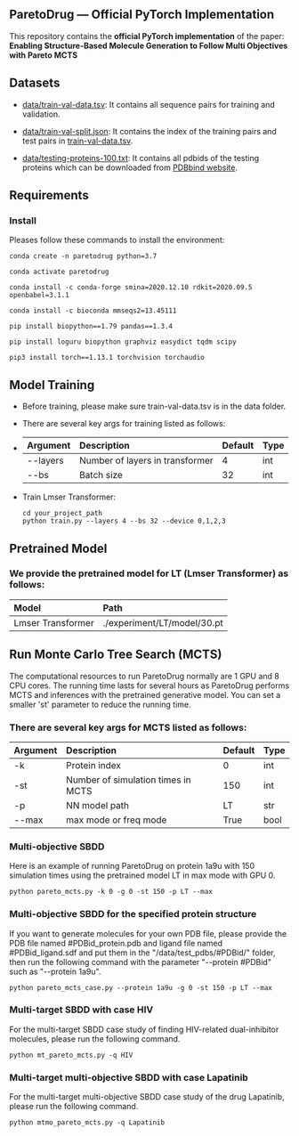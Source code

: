 ## ParetoDrug — Official PyTorch Implementation

This repository contains  the **official PyTorch implementation** of the paper: **Enabling Structure-Based Molecule Generation to Follow Multi Objectives with Pareto MCTS**

## Datasets

- [data/train-val-data.tsv](https://drive.google.com/drive/folders/1myoeLdsOYz8mSvYEhSdMfUszUJlaJR3u?usp=sharing): It contains all sequence pairs for training and validation.

- [data/train-val-split.json](https://github.com/CMACH508/AlphaDrug/blob/main/data/train-val-split.json): It contains the index of the training pairs and test pairs in [train-val-data.tsv](https://drive.google.com/drive/folders/1myoeLdsOYz8mSvYEhSdMfUszUJlaJR3u?usp=sharing).

- [data/testing-proteins-100.txt](https://github.com/CMACH508/AlphaDrug/blob/main/data/testing-proteins-100.txt): It contains all pdbids of the testing proteins which can be downloaded from [PDBbind website](http://www.pdbbind.org.cn/).


## Requirements

### Install
Pleases follow these commands to install the environment:

```
conda create -n paretodrug python=3.7

conda activate paretodrug

conda install -c conda-forge smina=2020.12.10 rdkit=2020.09.5 openbabel=3.1.1

conda install -c bioconda mmseqs2=13.45111

pip install biopython==1.79 pandas==1.3.4

pip install loguru biopython graphviz easydict tqdm scipy

pip3 install torch==1.13.1 torchvision torchaudio
```

## Model Training

- Before training, please make sure train-val-data.tsv is in the data folder.

- There are several key args for training listed as follows:
- 
    | Argument | Description | Default | Type |
    | :-----| :---- | :---- | :---- |
    | --layers | Number of layers in transformer | 4 | int |
    | --bs | Batch size | 32 | int |

- Train Lmser Transformer:

    ```shell
    cd your_project_path
    python train.py --layers 4 --bs 32 --device 0,1,2,3
    ```

## Pretrained Model

### We provide the pretrained model for LT (Lmser Transformer) as follows:
| Model  | Path |
| :----- | :---- | 
| Lmser Transformer | ./experiment/LT/model/30.pt|


## Run Monte Carlo Tree Search (MCTS)

The computational resources to run ParetoDrug normally are 1 GPU and 8 CPU cores.
The running time lasts for several hours as ParetoDrug performs MCTS and inferences with the pretrained generative model.
You can set a smaller 'st' parameter to reduce the running time.

### There are several key args for MCTS listed as follows:
| Argument | Description | Default | Type |
| :-----| :---- |:--------| :---- |
| -k | Protein index | 0       | int |
| -st | Number of simulation times in MCTS| 150     | int |
| -p | NN model path | LT      | str |
| --max | max mode or freq mode | True    | bool |

### Multi-objective SBDD
Here is an example of running ParetoDrug on protein 1a9u with 150 simulation times using the pretrained model LT in max mode with GPU 0.
```shell
python pareto_mcts.py -k 0 -g 0 -st 150 -p LT --max
```

### Multi-objective SBDD for the specified protein structure
If you want to generate molecules for your own PDB file, please provide the PDB file named #PDBid_protein.pdb and ligand file named #PDBid_ligand.sdf and put them in the "/data/test_pdbs/#PDBid/" folder, then run the following command with the parameter "--protein #PDBid" such as "--protein 1a9u".
```shell
python pareto_mcts_case.py --protein 1a9u -g 0 -st 150 -p LT --max
```

### Multi-target SBDD with case HIV
For the multi-target SBDD case study of finding HIV-related dual-inhibitor molecules, please run the following command.
```shell
python mt_pareto_mcts.py -q HIV
```

### Multi-target multi-objective SBDD with case Lapatinib
For the multi-target multi-objective SBDD case study of the drug Lapatinib, please run the following command.
```shell
python mtmo_pareto_mcts.py -q Lapatinib
```


